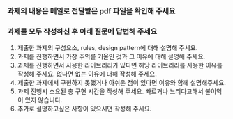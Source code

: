 ### 과제의 내용은 메일로 전달받은 pdf 파일을 확인해 주세요

### 과제를 모두 작성하신 후 아래 질문에 답변해 주세요

1. 제출한 과제의 구성요소, rules, design pattern에 대해 설명해 주세요.
2. 과제를 진행하면서 가장 주의를 기울인 것과 그 이유에 대해 설명해 주세요.
3. 과제를 진행하면서 사용한 라이브러리가 있다면 해당 라이브러리를 사용한 이유를 작성해 주세요. 없다면 없는 이유에 대해 작성해 주세요.
4. 제출한 과제에서 구현하지 못했거나 아쉬운 점이 있다면 이유와 함께 설명해주세요.
5. 과제 진행시 소요된 총 구현 시간을 작성해 주세요. 빠르거나 느리다고해서 불이익이 있지 않습니다.
6. 추가로 설명하고싶은 사항이 있으시면 작성해 주세요.
